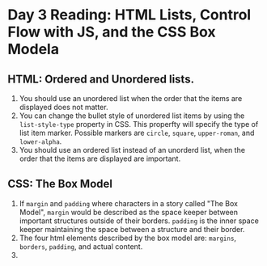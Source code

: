 # Day 3 Reading: HTML Lists, Control Flow with JS, and the CSS Box Modela

## HTML: Ordered and Unordered lists.

1. You should use an unordered list when the order that the items are displayed does not matter.
2. You can change the bullet style of unordered list items by using the `list-style-type` property in CSS. This properfty will specify the type of list item marker. Possible markers are `circle`, `square`, `upper-roman`, and `lower-alpha`.
3. You should use an ordered list instead of an unorderd list, when the order that the items are displayed are important.

## CSS: The Box Model

1. If `margin` and `padding` where characters in a story called "The Box Model", `margin` would be described as the space keeper between important structures outside of their borders. `padding` is the inner space keeper maintaining the space between a structure and their border.
2. The four html elements described by the box model are: `margins`, `borders`, `padding`, and actual content.
3.
